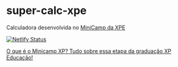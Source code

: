# super-calc-xpe

Calculadora desenvolvida no [MiniCamp da XPE](https://www.xpeducacao.com.br/graduacao)

[![Netlify Status](https://api.netlify.com/api/v1/badges/69d44171-e5c8-4eda-aa9a-1121912fba6f/deploy-status)](https://app.netlify.com/sites/super-calc-xpe/deploys)

[O que é o Minicamp XP? Tudo sobre essa etapa da graduação XP Educação!](https://blog.xpeducacao.com.br/como-funciona-minicamp-faculdade-xp/)
